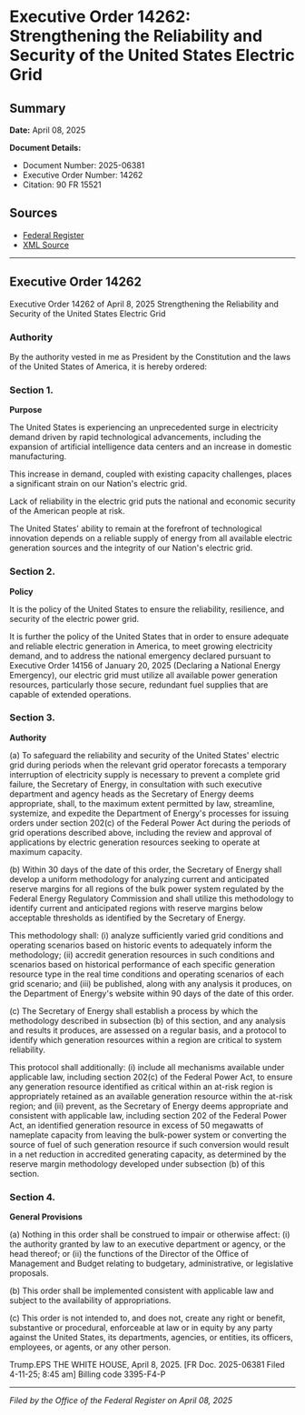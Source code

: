 # Executive Order 14262: Strengthening the Reliability and Security of the United States Electric Grid

## Summary

**Date:** April 08, 2025

**Document Details:**
- Document Number: 2025-06381
- Executive Order Number: 14262
- Citation: 90 FR 15521

## Sources
- [Federal Register](https://www.federalregister.gov/documents/2025/04/14/2025-06381/strengthening-the-reliability-and-security-of-the-united-states-electric-grid)
- [XML Source](https://www.federalregister.gov/documents/full_text/xml/2025/04/14/2025-06381.xml)

---

## Executive Order 14262

Executive Order 14262 of April 8, 2025
Strengthening the Reliability and Security of the United States Electric Grid
### Authority

By the authority vested in me as President by the Constitution and the laws of the United States of America, it is hereby ordered:
### Section 1.

**Purpose**

The United States is experiencing an unprecedented surge in electricity demand driven by rapid technological advancements, including the expansion of artificial intelligence data centers and an increase in domestic manufacturing.

This increase in demand, coupled with existing capacity challenges, places a significant strain on our Nation's electric grid.

Lack of reliability in the electric grid puts the national and economic security of the American people at risk.

The United States' ability to remain at the forefront of technological innovation depends on a reliable supply of energy from all available electric generation sources and the integrity of our Nation's electric grid.
### Section 2.

**Policy**

It is the policy of the United States to ensure the reliability, resilience, and security of the electric power grid.

It is further the policy of the United States that in order to ensure adequate and reliable electric generation in America, to meet growing electricity demand, and to address the national emergency declared pursuant to Executive Order 14156 of January 20, 2025 (Declaring a National Energy Emergency), our electric grid must utilize all available power generation resources, particularly those secure, redundant fuel supplies that are capable of extended operations.
### Section 3.

**Authority**

(a) To safeguard the reliability and security of the United States' electric grid during periods when the relevant grid operator forecasts a temporary interruption of electricity supply is necessary to prevent a complete grid failure, the Secretary of Energy, in consultation with such executive department and agency heads as the Secretary of Energy deems appropriate, shall, to the maximum extent permitted by law, streamline, systemize, and expedite the Department of Energy's processes for issuing orders under section 202(c) of the Federal Power Act during the periods of grid operations described above, including the review and approval of applications by electric generation resources seeking to operate at maximum capacity.

(b) Within 30 days of the date of this order, the Secretary of Energy shall develop a uniform methodology for analyzing current and anticipated reserve margins for all regions of the bulk power system regulated by the Federal Energy Regulatory Commission and shall utilize this methodology to identify current and anticipated regions with reserve margins below acceptable thresholds as identified by the Secretary of Energy.

This methodology shall:
    (i) analyze sufficiently varied grid conditions and operating scenarios based on historic events to adequately inform the methodology;
    (ii) accredit generation resources in such conditions and scenarios based on historical performance of each specific generation resource type in the real time conditions and operating scenarios of each grid scenario; and
    (iii) be published, along with any analysis it produces, on the Department of Energy's website within 90 days of the date of this order.

(c) The Secretary of Energy shall establish a process by which the methodology described in subsection (b) of this section, and any analysis and results it produces, are assessed on a regular basis, and a protocol to identify which generation resources within a region are critical to system reliability.

This protocol shall additionally:
    (i) include all mechanisms available under applicable law, including section 202(c) of the Federal Power Act, to ensure any generation resource identified as critical within an at-risk region is appropriately retained as an available generation resource within the at-risk region; and
    (ii) prevent, as the Secretary of Energy deems appropriate and consistent with applicable law, including section 202 of the Federal Power Act, an identified generation resource in excess of 50 megawatts of nameplate capacity from leaving the bulk-power system or converting the source of fuel of such generation resource if such conversion would result in a net reduction in accredited generating capacity, as determined by the reserve margin methodology developed under subsection (b) of this section.
### Section 4.

**General Provisions**

(a) Nothing in this order shall be construed to impair or otherwise affect:
    (i) the authority granted by law to an executive department or agency, or the head thereof; or
    (ii) the functions of the Director of the Office of Management and Budget relating to budgetary, administrative, or legislative proposals.

(b) This order shall be implemented consistent with applicable law and subject to the availability of appropriations.

(c) This order is not intended to, and does not, create any right or benefit, substantive or procedural, enforceable at law or in equity by any party against the United States, its departments, agencies, or entities, its officers, employees, or agents, or any other person.

Trump.EPS
THE WHITE HOUSE,
April 8, 2025.
[FR Doc. 2025-06381
Filed 4-11-25; 8:45 am]
Billing code 3395-F4-P

---

*Filed by the Office of the Federal Register on April 08, 2025*

